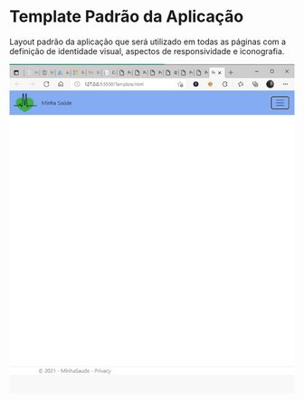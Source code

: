 # Template Padrão da Aplicação

Layout padrão da aplicação que será utilizado em todas as páginas com a definição de identidade visual, aspectos de responsividade e iconografia.

![Template padrao](img/TemplatePadrao.jpg)
